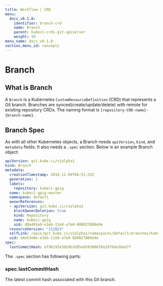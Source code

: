 ```yaml
---
title: Workflow | CRD
menu:
  docs_v0.1.0:
    identifier: branch-crd
    name: Branch
    parent: kubeci-crds-git-apiserver
    weight: 10
menu_name: docs_v0.1.0
section_menu_id: concepts
---
```


# Branch

## What is Branch

A `Branch` is a Kubernetes `CustomResourceDefinition` (CRD) that represents a Git branch. Branches are synced(create/update/delete) with remote for existing repository CRDs. The naming format is `{repository-CRD-name}-{branch-name}`.

## Branch Spec

As with all other Kubernetes objects, a Branch needs `apiVersion`, `kind`, and `metadata` fields. It also needs a `.spec` section. Below is an example Branch object:

```yaml
apiVersion: git.kube.ci/v1alpha1
kind: Branch
metadata:
  creationTimestamp: 2018-11-09T06:51:33Z
  generation: 1
  labels:
    repository: kubeci-gpig
  name: kubeci-gpig-master
  namespace: default
  ownerReferences:
  - apiVersion: git.kube.ci/v1alpha1
    blockOwnerDeletion: true
    kind: Repository
    name: kubeci-gpig
    uid: d0a491e9-e3eb-11e8-a7e0-080027868e9e
  resourceVersion: "111023"
  selfLink: /apis/git.kube.ci/v1alpha1/namespaces/default/branches/kubeci-gpig-master
  uid: e4e53e0e-e3eb-11e8-a7e0-080027868e9e
spec:
  lastCommitHash: ef96193e5bb9b3d95e859300670a19f0de38ed7f
```

The `.spec` section has following parts:

### spec.lastCommitHash

The latest commit hash associated with this Git branch.